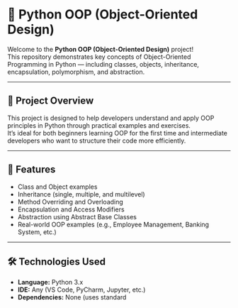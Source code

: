 # 🐍 Python OOP (Object-Oriented Design)

Welcome to the **Python OOP (Object-Oriented Design)** project!  
This repository demonstrates key concepts of Object-Oriented Programming in Python — including classes, objects, inheritance, encapsulation, polymorphism, and abstraction.

---

## 📘 Project Overview

This project is designed to help developers understand and apply OOP principles in Python through practical examples and exercises.  
It’s ideal for both beginners learning OOP for the first time and intermediate developers who want to structure their code more efficiently.

---

## 🧩 Features

- Class and Object examples  
- Inheritance (single, multiple, and multilevel)  
- Method Overriding and Overloading  
- Encapsulation and Access Modifiers  
- Abstraction using Abstract Base Classes  
- Real-world OOP examples (e.g., Employee Management, Banking System, etc.)

---

## 🛠️ Technologies Used

- **Language:** Python 3.x  
- **IDE:** Any (VS Code, PyCharm, Jupyter, etc.)  
- **Dependencies:** None (uses standard
